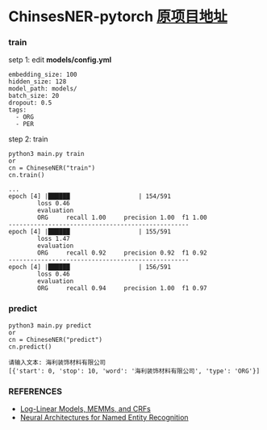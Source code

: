# ChinsesNER-pytorch [原项目地址](https://github.com/yanwii/ChinsesNER-pytorch)

### train

setp 1: edit **models/config.yml**

    embedding_size: 100
    hidden_size: 128
    model_path: models/
    batch_size: 20
    dropout: 0.5
    tags:
      - ORG
      - PER

step 2: train

    python3 main.py train
    or
    cn = ChineseNER("train")
    cn.train()

    ...
    epoch [4] |██████                   | 154/591
            loss 0.46
            evaluation
            ORG     recall 1.00     precision 1.00  f1 1.00
    --------------------------------------------------
    epoch [4] |██████                   | 155/591
            loss 1.47
            evaluation
            ORG     recall 0.92     precision 0.92  f1 0.92
    --------------------------------------------------
    epoch [4] |██████                   | 156/591
            loss 0.46
            evaluation
            ORG     recall 0.94     precision 1.00  f1 0.97

### predict

    python3 main.py predict
    or 
    cn = ChineseNER("predict")
    cn.predict()

    请输入文本: 海利装饰材料有限公司
    [{'start': 0, 'stop': 10, 'word': '海利装饰材料有限公司', 'type': 'ORG'}]

### REFERENCES

- [Log-Linear Models, MEMMs, and CRFs](http://www.cs.columbia.edu/~mcollins/crf.pdf)
- [Neural Architectures for Named Entity Recognition](https://arxiv.org/pdf/1603.01360.pdf)
